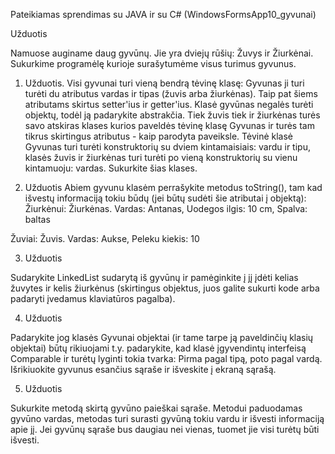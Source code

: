 Pateikiamas sprendimas su JAVA ir su C# (WindowsFormsApp10_gyvunai)

Užduotis

Namuose auginame daug gyvūnų. Jie yra dviejų rūšių: Žuvys ir Žiurkėnai. Sukurkime programėlę kurioje surašytumėme visus turimus gyvunus.
1. Užduotis.
Visi gyvunai turi vieną bendrą tėvinę klasę: Gyvunas ji turi turėti du atributus vardas ir tipas (žuvis arba žiurkėnas). Taip pat šiems atributams skirtus setter'ius ir getter'ius. Klasė gyvūnas negalės turėti objektų, todėl ją padarykite abstrakčia.
Tiek žuvis tiek ir žiurkėnas turės savo atskiras klases kurios paveldės tėvinę klasę Gyvunas ir turės tam tikrus skirtingus atributus - kaip parodyta paveiksle. Tėvinė klasė Gyvunas turi turėti konstruktorių su dviem kintamaisiais: vardu ir tipu, klasės žuvis ir žiurkėnas turi turėti po vieną konstruktorių su vienu kintamuoju: vardas. Sukurkite šias klases.

2. Užduotis
Abiem gyvunu klasėm perrašykite metodus toString(), tam kad išvestų informaciją tokiu būdų (jei būtų sudėti šie atributai į objektą):
Žiurkėnui: 
Žiurkėnas. Vardas: Antanas, Uodegos ilgis: 10 cm, Spalva: baltas

Žuviai:
Žuvis. Vardas: Aukse, Peleku kiekis: 10

3. Užduotis

Sudarykite LinkedList sudarytą iš gyvūnų ir pamėginkite į jį įdėti kelias žuvytes ir kelis žiurkėnus (skirtingus objektus, juos galite sukurti kode arba padaryti įvedamus klaviatūros pagalba).

4. Užduotis

Padarykite jog klasės Gyvunai objektai (ir tame tarpe ją paveldinčių klasių objektai) būtų rikiuojami t.y. padarykite, kad klasė įgyvendintų interfeisą Comparable ir turėtų lyginti tokia tvarka: Pirma pagal tipą, poto pagal vardą. Išrikiuokite gyvunus esančius sąraše ir išveskite į ekraną sąrašą.

5. Užduotis

Sukurkite metodą skirtą gyvūno paieškai sąraše. Metodui paduodamas gyvūno vardas, metodas turi surasti gyvūną tokiu vardu ir išvesti informaciją apie jį. Jei gyvūnų sąraše bus daugiau nei vienas, tuomet jie visi turėtų būti išvesti.